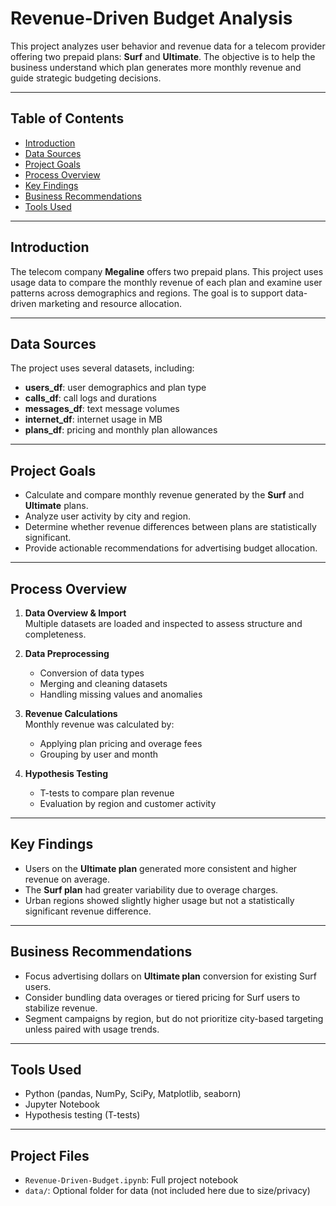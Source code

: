 # Revenue-Driven Budget Analysis

This project analyzes user behavior and revenue data for a telecom provider offering two prepaid plans: **Surf** and **Ultimate**. The objective is to help the business understand which plan generates more monthly revenue and guide strategic budgeting decisions.

---

## Table of Contents
- [Introduction](#introduction)
- [Data Sources](#data-sources)
- [Project Goals](#project-goals)
- [Process Overview](#process-overview)
- [Key Findings](#key-findings)
- [Business Recommendations](#business-recommendations)
- [Tools Used](#tools-used)

---

## Introduction

The telecom company **Megaline** offers two prepaid plans. This project uses usage data to compare the monthly revenue of each plan and examine user patterns across demographics and regions. The goal is to support data-driven marketing and resource allocation.

---

## Data Sources

The project uses several datasets, including:

- **users_df**: user demographics and plan type
- **calls_df**: call logs and durations
- **messages_df**: text message volumes
- **internet_df**: internet usage in MB
- **plans_df**: pricing and monthly plan allowances

---

## Project Goals

- Calculate and compare monthly revenue generated by the **Surf** and **Ultimate** plans.
- Analyze user activity by city and region.
- Determine whether revenue differences between plans are statistically significant.
- Provide actionable recommendations for advertising budget allocation.

---

## Process Overview

1. **Data Overview & Import**  
   Multiple datasets are loaded and inspected to assess structure and completeness.

2. **Data Preprocessing**  
   - Conversion of data types  
   - Merging and cleaning datasets  
   - Handling missing values and anomalies

3. **Revenue Calculations**  
   Monthly revenue was calculated by:
   - Applying plan pricing and overage fees
   - Grouping by user and month

4. **Hypothesis Testing**  
   - T-tests to compare plan revenue  
   - Evaluation by region and customer activity

---

## Key Findings

- Users on the **Ultimate plan** generated more consistent and higher revenue on average.
- The **Surf plan** had greater variability due to overage charges.
- Urban regions showed slightly higher usage but not a statistically significant revenue difference.

---

## Business Recommendations

- Focus advertising dollars on **Ultimate plan** conversion for existing Surf users.
- Consider bundling data overages or tiered pricing for Surf users to stabilize revenue.
- Segment campaigns by region, but do not prioritize city-based targeting unless paired with usage trends.

---

## Tools Used

- Python (pandas, NumPy, SciPy, Matplotlib, seaborn)
- Jupyter Notebook
- Hypothesis testing (T-tests)

---

## Project Files

- `Revenue-Driven-Budget.ipynb`: Full project notebook
- `data/`: Optional folder for data (not included here due to size/privacy)
